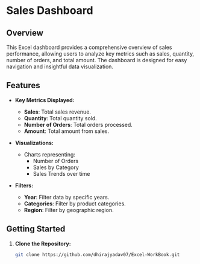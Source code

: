 # Sales Dashboard

## Overview
This Excel dashboard provides a comprehensive overview of sales performance, allowing users to analyze key metrics such as sales, quantity, number of orders, and total amount. The dashboard is designed for easy navigation and insightful data visualization.

## Features
- **Key Metrics Displayed:**
  - **Sales**: Total sales revenue.
  - **Quantity**: Total quantity sold.
  - **Number of Orders**: Total orders processed.
  - **Amount**: Total amount from sales.

- **Visualizations:**
  - Charts representing:
    - Number of Orders
    - Sales by Category
    - Sales Trends over time

- **Filters:**
  - **Year**: Filter data by specific years.
  - **Categories**: Filter by product categories.
  - **Region**: Filter by geographic region.

## Getting Started
1. **Clone the Repository:**
   ```bash
   git clone https://github.com/dhirajyadav07/Excel-WorkBook.git
